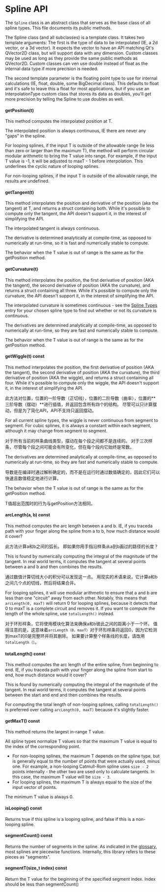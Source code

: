 Spline API
=============

The `Spline` class is an abstract class that serves as the base class of all spline types. This file documents its public methods.

The Spline class (and all subclasses) is a template class. It takes two template arguments: The first is the type of data to be interpolated (IE, a 2d vector, or a 3d vector). It expects the vector to have an API matching Qt's QVector2D class, but will support data with any dimension. Custom classes may be used as long as they provide the same public methods as QVector2D. Custom classes can ven use double instead of float as the internal data type if more precision is needed.

The second template parameter is the floating point type to use for internal calculations (IE, float, double, some BigDecimal class). This defaults to float and it's safe to leave this a float for most applications, but if you use an InterpolationType custom class that stores its data as doubles, you'll get more precision by telling the Spline to use doubles as well.

#### getPosition(t)
This method computes the interpolated position at T.

The interpolated position is always continuous, IE there are never any "gaps" in the spline.

For looping splines, if the input T is outside of the allowable range (Ie less than zero or larger than the maximum T), the method will perform circular modular arithmetic to bring the T value into range. For example, if the input T value is -1, it will be adjusted to maxT - 1 before interpolation. This underlines the cyclic nature of looping splines.

For non-looping splines, if the input T is outside of the allowable range, the results are undefined.

#### getTangent(t)
This method interpolates the position and derivative of the position (aka the tangent) at T, and returns a struct containing both. While it's possible to compute only the tangent, the API doesn't support it, in the interest of simplifying the API.

The interpolated tangent is always continuous.

The derivative is determined analytically at compile-time, as opposed to numerically at run-time, so it is fast and numerically stable to compute.

The behavior when the T value is out of range is the same as for the getPosition method.

#### getCurvature(t)
This method interpolates the position, the first derivative of position (AKA the tangent), the second derivative of position (AKA the curvature), and returns a struct containing all three. While it's possible to compute only the curvature, the API doesn't support it, in the interest of simplifying the API.

The interpolated curvature is sometimes continuous - see the [Spline Types](SplineTypes.md) entry for your chosen spline type to find out whether or not its curvature is continuous.

The derivatives are determined analytically at compile-time, as opposed to numerically at run-time, so they are fast and numerically stable to compute.

The behavior when the T value is out of range is the same as for the getPosition method.

#### getWiggle(t) const
This method interpolates the position, the first derivative of position (AKA the tangent), the second derivative of position (AKA the curvature), the third derivative of position (AKA the wiggle), and returns a struct containing all four. While it's possible to compute only the wiggle, the API doesn't support it, in the interest of simplifying the API.

此方法对位置，位置的一阶导数（正切线），位置的二阶导数（曲率），位置的**三阶导数（摆动）**进行插值，并返回包含所有四个的结构。 尽管可以只计算摆动，但是为了简化API，API不支持只返回摆动。

For all current spline types, the wiggle is never continuous from segment to segment. For cubic splines, it is always a constant within each segment, although it may change from segment to segment.

对于所有当前的样条曲线类型，摆动在每个段之间都不是连续的。 对于三次样条，尽管每个段之间可能会有所变化，但在每个段内它始终是常数。

The derivatives are determined analytically at compile-time, as opposed to numerically at run-time, so they are fast and numerically stable to compute.

导数是在编译时通过解析确定的，而不是在运行时通过数值确定的，因此它们可以快速且数值稳定地进行计算。

The behavior when the T value is out of range is the same as for the getPosition method.

T值超出范围时的行为与getPosition方法相同。

#### arcLength(a, b) const
This method computes the arc length between a and b. IE, if you traceda path with your finger along the spline from a to b, how much distance would it cover?

此方法计算a和b之间的弧长。 即如果你用手指沿样条从a到b画过的路径的长度？

This is found by numerically computing the integral of the magnitude of the tangent. In real world terms, it computes the tangent at several points between a and b and then combines the results.

通过数值计算切线大小的积分可以发现这一点。 用现实的术语来说，它计算a和b之间几个点的切线，然后将结果合并。

For looping splines, it will use modular arithmetic to ensure that a and b are less than one "circuit" away from each other. Notably, this means that `arcLength(0, maxT)` will return 0 for looping splines, because it detects that 0 to maxT is a complete circuit and removes it. If you want to compute the length of the whole spline, use `totalLength()` instead.

对于环形样条，它将使用模块化算法来确保a和b彼此之间的距离小于一个环。 值得注意的是，这意味着`arcLength（0，maxT）`对于环形样条将返回0，因为它检测到maxT的0是完整环并将其删除。 如果要计算整个样条线的长度，请改用`totalLength（）`。

#### totalLength() const
This method computes the arc length of the entire spline, from beginning to end. IE, if you traceda path with your finger along the spline from start to end, how much distance would it cover?

This is found by numerically computing the integral of the magnitude of the tangent. In real world terms, it computes the tangent at several points between the start and end and then combines the results.

For computing the total length of non-looping splines, calling `totalLength()` is preferred over calling `arcLength(0, maxT)` because it's slightly faster.

#### getMaxT() const
This method returns the largest in-range T value.

All spline types normalize T values so that the maximum T value is equal to the index of the corresponding point.
* For non-looping splines, the maximum T depends on the spline type, but is generally equal to the number of points that were actually used, minus one. For example, a non-looping Catmull-Rom spline uses `size - 2` points internally - the other two are used only to calculate tangents. In this case, the maximum T value will be `size - 3`.
* For looping splines, the maximum T is always equal to the size of the input vector of points.

The minimum T value is always 0.

#### isLooping() const
Returns true if this spline is a looping spline, and false if this is a non-looping spline.

#### segmentCount() const
Returns the number of segments in the spline. As indicated in the [glossary](Glossary.md), most splines are piecewise functions. Internally, this library refers to these pieces as "segments".

#### segmentT(size_t index) const
Return the T value for the beginning of the specified segment index. Index should be less than segmentCount()
